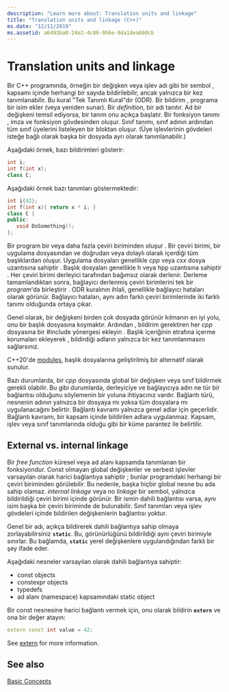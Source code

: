 ```yaml
---
description: "Learn more about: Translation units and linkage"
title: "Translation units and linkage (C++)"
ms.date: "12/11/2019"
ms.assetid: a6493ba0-24e2-4c89-956e-9da1dea660cb
---
```

# Translation units and linkage

Bir C++ programında, örneğin bir değişken veya işlev adı gibi bir sembol , kapsamı içinde herhangi bir sayıda bildirilebilir, ancak yalnızca bir kez tanımlanabilir. Bu kural "Tek Tanımlı Kural"dır (ODR). Bir bildirim , programa bir isim ekler (veya yeniden sunar). Bir *definition*, bir adı tanıtır. Ad bir değişkeni temsil ediyorsa, bir tanım onu açıkça başlatır. Bir fonksiyon tanımı , imza ve fonksiyon gövdesinden oluşur. Sınıf tanımı, sınıf adının ardından tüm sınıf üyelerini listeleyen bir bloktan oluşur. (Üye işlevlerinin gövdeleri isteğe bağlı olarak başka bir dosyada ayrı olarak tanımlanabilir.)

Aşağıdaki örnek, bazı bildirimleri gösterir:

```cpp
int i;
int f(int x);
class C;
```

Aşağıdaki örnek bazı tanımları göstermektedir:

```cpp
int i{42};
int f(int x){ return x * i; }
class C {
public:
   void DoSomething();
};
```

Bir program bir veya daha fazla çeviri biriminden oluşur . Bir çeviri birimi, bir uygulama dosyasından ve doğrudan veya dolaylı olarak içerdiği tüm başlıklardan oluşur. Uygulama dosyaları genellikle *cpp* veya *cxx* dosya uzantısına sahiptir . Başlık dosyaları genellikle h veya hpp uzantısına sahiptir . Her çeviri birimi derleyici tarafından bağımsız olarak derlenir. Derleme tamamlandıktan sonra, bağlayıcı derlenmiş çeviri birimlerini tek bir *program*'da birleştirir . ODR kuralının ihlali, genellikle bağlayıcı hataları olarak görünür. Bağlayıcı hataları, aynı adın farklı çeviri birimlerinde iki farklı tanımı olduğunda ortaya çıkar.

Genel olarak, bir değişkeni birden çok dosyada görünür kılmanın en iyi yolu, onu bir başlık dosyasına koymaktır. Ardından , bildirim gerektiren her *cpp* dosyasına bir #include yönergesi ekleyin . Başlık içeriğinin etrafına içerme korumaları ekleyerek , bildirdiği adların yalnızca bir kez tanımlanmasını sağlarsınız.

C++20'de [modules](modules-cpp.md), başlık dosyalarına geliştirilmiş bir alternatif olarak sunulur.

Bazı durumlarda, bir *cpp* dosyasında global bir değişken veya sınıf bildirmek gerekli olabilir. Bu gibi durumlarda, derleyiciye ve bağlayıcıya adın ne tür bir bağlantısı olduğunu söylemenin bir yoluna ihtiyacınız vardır. Bağlantı türü, nesnenin adının yalnızca bir dosyaya mı yoksa tüm dosyalara mı uygulanacağını belirtir. Bağlantı kavramı yalnızca genel adlar için geçerlidir. Bağlantı kavramı, bir kapsam içinde bildirilen adlara uygulanmaz. Kapsam, işlev veya sınıf tanımlarında olduğu gibi bir küme parantez ile belirtilir.

## External vs. internal linkage

Bir *free function* küresel veya ad alanı kapsamda tanımlanan bir fonksiyondur. Const olmayan global değişkenler ve serbest işlevler varsayılan olarak harici bağlantıya sahiptir ; bunlar programdaki herhangi bir çeviri biriminden görülebilir. Bu nedenle, başka hiçbir global nesne bu ada sahip olamaz. *internal linkage* veya *no linkage* bir sembol, yalnızca bildirildiği çeviri birimi içinde görünür. Bir ismin dahili bağlantısı varsa, aynı isim başka bir çeviri biriminde de bulunabilir. Sınıf tanımları veya işlev gövdeleri içinde bildirilen değişkenlerin bağlantısı yoktur.

Genel bir adı, açıkça bildirerek dahili bağlantıya sahip olmaya zorlayabilirsiniz **`static`**. Bu, görünürlüğünü bildirildiği aynı çeviri birimiyle sınırlar. Bu bağlamda, **`static`** yerel değişkenlere uygulandığından farklı bir şey ifade eder.

Aşağıdaki nesneler varsayılan olarak dahili bağlantıya sahiptir:

- const objects
- constexpr objects
- typedefs
- ad alanı (namespace) kapsamındaki static object

Bir const nesnesine harici bağlantı vermek için, onu olarak bildirin **`extern`** ve ona bir değer atayın:

```cpp
extern const int value = 42;
```

See [extern](extern-cpp.md) for more information.

## See also

[Basic Concepts](../cpp/basic-concepts-cpp.md)
